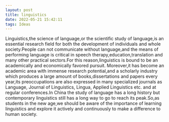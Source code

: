 ```yaml
---
layout: post
title: linguistics
date: 2022-05-21 15:42:11
tags: Ideas
---
```


Linguistics,the science of language,or the scientific study of language,is an essential research field for both the development of individuals and whole society.People can not communicate without language,and the means of performing language is critical in speech therapy,education,translation and many other practical sectors.For this reason,linguistics is bound to be an academically and economically favored pursuit.
Moreover,it has become an academic area with immense research potential,and a scholarly industry which produces a large amount of books,dissertations and papers every year,its preoccupations are also expressed in many specialized journals as Language, Journal of Linguistics, Lingua, Applied Linguistics etc. and at regular conferences.In China the study of language has a long history but contemporary linguistics still has a long way to go to reach its peak.So,as students in the new age,we should be aware of the importance of learning linguistics and explore it actively and continuously to make a difference to human society.
